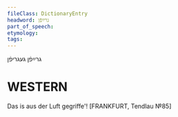 ```yaml
---
fileClass: DictionaryEntry
headword: גרײַפֿן
part_of_speech: 
etymology: 
tags: 
---
```

גרײַפֿן
געגריפֿן

WESTERN
========

Das is aus der Luft gegriffe'!
[FRANKFURT, Tendlau №85]